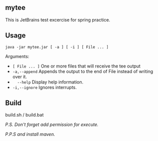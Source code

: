 ## mytee
This is JetBrains test excercise for spring practice. 
## Usage
`` java -jar mytee.jar [ -a ] [ -i ] [ File ... ] ``

Arguments:

* ``[ File ... ]`` One or more files that will receive the tee output
* ``-a,--append``   Appends the output to the end of File instead of writing
               over it.   
* ``  --help``     Display help information.
* ``-i,--ignore``   Ignores interrupts.

## Build
build.sh / build.bat

*P.S. Don't forget add permission for execute.*

*P.P.S and install maven.*
